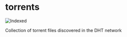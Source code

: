 torrents 
========
![Indexed](https://img.shields.io/badge/indexed-124194-blue)

Collection of torrent files discovered in the DHT network
